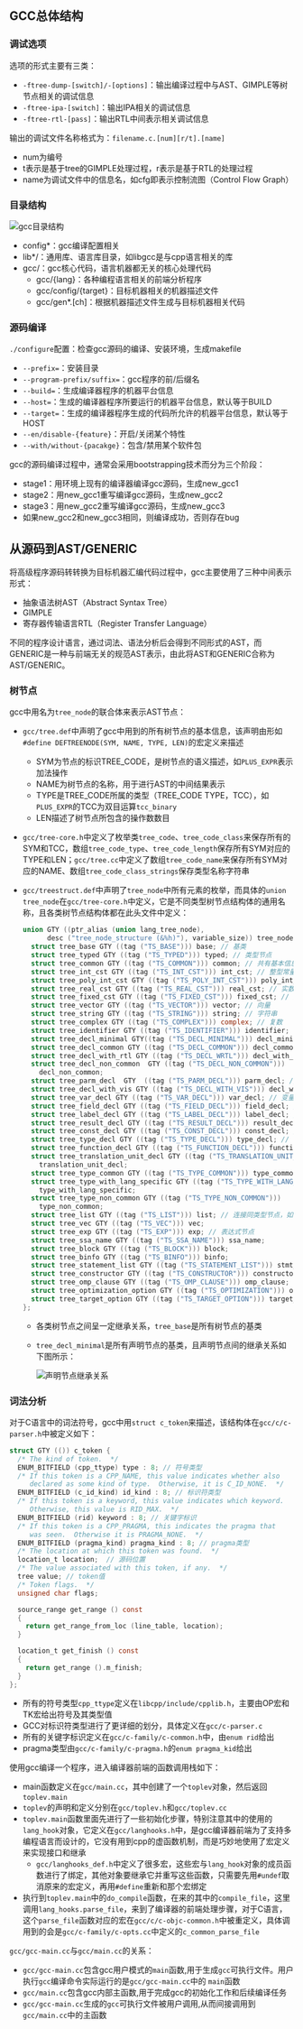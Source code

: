 ## GCC总体结构

### 调试选项

选项的形式主要有三类：

- `-ftree-dump-[switch]/-[options]`：输出编译过程中与AST、GIMPLE等树节点相关的调试信息
- `-ftree-ipa-[switch]`：输出IPA相关的调试信息
- `-ftree-rtl-[pass]`：输出RTL中间表示相关调试信息

输出的调试文件名称格式为：`filename.c.[num][r/t].[name]`

- num为编号
- t表示是基于tree的GIMPLE处理过程，r表示是基于RTL的处理过程
- name为调试文件中的信息名，如cfg即表示控制流图（Control Flow Graph）

### 目录结构

![gcc目录结构](https://raw.githubusercontent.com/Hugsy19/Picbed/master/tech/gcc_struct.jpg)

- config*：gcc编译配置相关
- lib*/：通用库、语言库目录，如libgcc是与cpp语言相关的库
- gcc/：gcc核心代码，语言机器都无关的核心处理代码
  - gcc/{lang}：各种编程语言相关的前端分析程序
  - gcc/config/{target}：目标机器相关的机器描述文件
  - gcc/gen*.[ch]：根据机器描述文件生成与目标机器相关代码

### 源码编译

`./configure`配置：检查gcc源码的编译、安装环境，生成makefile

- `--prefix=`：安装目录
- `--program-prefix/suffix=`：gcc程序的前/后缀名
- `--build=`：生成编译器程序的机器平台信息
- `--host=`：生成的编译器程序所要运行的机器平台信息，默认等于BUILD
- `--target=`：生成的编译器程序生成的代码所允许的机器平台信息，默认等于HOST
- `--en/disable-{feature}`：开启/关闭某个特性
- `--with/without-{pacakge}`：包含/禁用某个软件包

gcc的源码编译过程中，通常会采用bootstrapping技术而分为三个阶段：

- stage1：用环境上现有的编译器编译gcc源码，生成new_gcc1
- stage2：用new_gcc1重写编译gcc源码，生成new_gcc2
- stage3：用new_gcc2重写编译gcc源码，生成new_gcc3
- 如果new_gcc2和new_gcc3相同，则编译成功，否则存在bug

## 从源码到AST/GENERIC

将高级程序源码转转换为目标机器汇编代码过程中，gcc主要使用了三种中间表示形式：

- 抽象语法树AST（Abstract Syntax Tree）
- GIMPLE
- 寄存器传输语言RTL（Register Transfer Language）

不同的程序设计语言，通过词法、语法分析后会得到不同形式的AST，而GENERIC是一种与前端无关的规范AST表示，由此将AST和GENERIC合称为AST/GENERIC。

### 树节点

gcc中用名为`tree_node`的联合体来表示AST节点：

- `gcc/tree.def`中声明了gcc中用到的所有树节点的基本信息，该声明由形如`#define DEFTREENODE(SYM, NAME, TYPE, LEN)`的宏定义来描述
  
  - SYM为节点的标识TREE_CODE，是树节点的语义描述，如`PLUS_EXPR`表示加法操作
  - NAME为树节点的名称，用于进行AST的中间结果表示
  - TYPE是TREE_CODE所属的类型（TREE_CODE TYPE，TCC），如`PLUS_EXPR`的TCC为双目运算`tcc_binary`
  - LEN描述了树节点所包含的操作数数目
  
- `gcc/tree-core.h`中定义了枚举类`tree_code`、`tree_code_class`来保存所有的SYM和TCC，数组`tree_code_type`、`tree_code_length`保存所有SYM对应的TYPE和LEN；`gcc/tree.cc`中定义了数组`tree_code_name`来保存所有SYM对应的NAME、数组`tree_code_class_strings`保存类型名称字符串

- `gcc/treestruct.def`中声明了`tree_node`中所有元素的枚举，而具体的`union tree_node`在`gcc/tree-core.h`中定义，它是不同类型树节点结构体的通用名称，且各类树节点结构体都在此头文件中定义：

  ```c
  union GTY ((ptr_alias (union lang_tree_node),
  	    desc ("tree_node_structure (&%h)"), variable_size)) tree_node {
    struct tree_base GTY ((tag ("TS_BASE"))) base; // 基类
    struct tree_typed GTY ((tag ("TS_TYPED"))) typed; // 类型节点
    struct tree_common GTY ((tag ("TS_COMMON"))) common; // 共有基本信息
    struct tree_int_cst GTY ((tag ("TS_INT_CST"))) int_cst; // 整型常量
    struct tree_poly_int_cst GTY ((tag ("TS_POLY_INT_CST"))) poly_int_cst;
    struct tree_real_cst GTY ((tag ("TS_REAL_CST"))) real_cst; // 实数常量
    struct tree_fixed_cst GTY ((tag ("TS_FIXED_CST"))) fixed_cst; // 定点数常量
    struct tree_vector GTY ((tag ("TS_VECTOR"))) vector; // 向量
    struct tree_string GTY ((tag ("TS_STRING"))) string; // 字符串
    struct tree_complex GTY ((tag ("TS_COMPLEX"))) complex; // 复数
    struct tree_identifier GTY ((tag ("TS_IDENTIFIER"))) identifier;
    struct tree_decl_minimal GTY((tag ("TS_DECL_MINIMAL"))) decl_minimal; // 声明节点基类
    struct tree_decl_common GTY ((tag ("TS_DECL_COMMON"))) decl_common;
    struct tree_decl_with_rtl GTY ((tag ("TS_DECL_WRTL"))) decl_with_rtl;
    struct tree_decl_non_common  GTY ((tag ("TS_DECL_NON_COMMON")))
      decl_non_common;
    struct tree_parm_decl  GTY  ((tag ("TS_PARM_DECL"))) parm_decl; // 参数声明
    struct tree_decl_with_vis GTY ((tag ("TS_DECL_WITH_VIS"))) decl_with_vis;
    struct tree_var_decl GTY ((tag ("TS_VAR_DECL"))) var_decl; // 变量声明
    struct tree_field_decl GTY ((tag ("TS_FIELD_DECL"))) field_decl; // struct/union声明
    struct tree_label_decl GTY ((tag ("TS_LABEL_DECL"))) label_decl; // 标号声明
    struct tree_result_decl GTY ((tag ("TS_RESULT_DECL"))) result_decl; // 返回值声明
    struct tree_const_decl GTY ((tag ("TS_CONST_DECL"))) const_decl; // 常量/枚举声明
    struct tree_type_decl GTY ((tag ("TS_TYPE_DECL"))) type_decl; // 类型声明
    struct tree_function_decl GTY ((tag ("TS_FUNCTION_DECL"))) function_decl; // 函数声明
    struct tree_translation_unit_decl GTY ((tag ("TS_TRANSLATION_UNIT_DECL")))
      translation_unit_decl;
    struct tree_type_common GTY ((tag ("TS_TYPE_COMMON"))) type_common;
    struct tree_type_with_lang_specific GTY ((tag ("TS_TYPE_WITH_LANG_SPECIFIC")))
      type_with_lang_specific;
    struct tree_type_non_common GTY ((tag ("TS_TYPE_NON_COMMON")))
      type_non_common;
    struct tree_list GTY ((tag ("TS_LIST"))) list; // 连接同类型节点，如函数参数
    struct tree_vec GTY ((tag ("TS_VEC"))) vec;
    struct tree_exp GTY ((tag ("TS_EXP"))) exp; // 表达式节点
    struct tree_ssa_name GTY ((tag ("TS_SSA_NAME"))) ssa_name;
    struct tree_block GTY ((tag ("TS_BLOCK"))) block;
    struct tree_binfo GTY ((tag ("TS_BINFO"))) binfo;
    struct tree_statement_list GTY ((tag ("TS_STATEMENT_LIST"))) stmt_list; // y
    struct tree_constructor GTY ((tag ("TS_CONSTRUCTOR"))) constructor;
    struct tree_omp_clause GTY ((tag ("TS_OMP_CLAUSE"))) omp_clause;
    struct tree_optimization_option GTY ((tag ("TS_OPTIMIZATION"))) optimization;
    struct tree_target_option GTY ((tag ("TS_TARGET_OPTION"))) target_option;
  };
  ```

  - 各类树节点之间呈一定继承关系，`tree_base`是所有树节点的基类
  
  - `tree_decl_minimal`是所有声明节点的基类，且声明节点间的继承关系如下图所示：
  
    ![声明节点继承关系](https://raw.githubusercontent.com/Hugsy19/Picbed/master/tech/gcc_decl_node_rela.jpg)

### 词法分析

对于C语言中的词法符号，gcc中用`struct c_token`来描述，该结构体在`gcc/c/c-parser.h`中被定义如下：

```c
struct GTY (()) c_token {
  /* The kind of token.  */
  ENUM_BITFIELD (cpp_ttype) type : 8; // 符号类型
  /* If this token is a CPP_NAME, this value indicates whether also
     declared as some kind of type.  Otherwise, it is C_ID_NONE.  */
  ENUM_BITFIELD (c_id_kind) id_kind : 8; // 标识符类型
  /* If this token is a keyword, this value indicates which keyword.
     Otherwise, this value is RID_MAX.  */
  ENUM_BITFIELD (rid) keyword : 8; // 关键字标识
  /* If this token is a CPP_PRAGMA, this indicates the pragma that
     was seen.  Otherwise it is PRAGMA_NONE.  */
  ENUM_BITFIELD (pragma_kind) pragma_kind : 8; // pragma类型
  /* The location at which this token was found.  */
  location_t location;  // 源码位置
  /* The value associated with this token, if any.  */
  tree value; // token值
  /* Token flags.  */
  unsigned char flags;

  source_range get_range () const
  {
    return get_range_from_loc (line_table, location);
  }

  location_t get_finish () const
  {
    return get_range ().m_finish;
  }
};
```

* 所有的符号类型`cpp_ttype`定义在`libcpp/include/cpplib.h`，主要由OP宏和TK宏给出符号及其类型值
* GCC对标识符类型进行了更详细的划分，具体定义在`gcc/c-parser.c`
* 所有的关键字标识定义在`gcc/c-family/c-common.h`中，由`enum rid`给出
* pragma类型由`gcc/c-family/c-pragma.h`的`enum pragma_kid`给出

使用gcc编译一个程序，进入编译器前端的函数调用栈如下：

- main函数定义在`gcc/main.cc`，其中创建了一个`toplev`对象，然后返回`toplev.main`
- `toplev`的声明和定义分别在`gcc/toplev.h`和`gcc/toplev.cc`
- `toplev.main`函数里面先进行了一些初始化步骤，特别注意其中的使用的`lang_hook`对象，它定义在`gcc/langhooks.h`中，是gcc编译器前端为了支持多编程语言而设计的，它没有用到cpp的虚函数机制，而是巧妙地使用了宏定义来实现接口和继承
  - `gcc/langhooks_def.h`中定义了很多宏，这些宏与`lang_hook`对象的成员函数进行了绑定，其他对象要继承它并重写这些函数，只需要先用`#undef`取消原来的宏定义，再用`#define`重新和那个宏绑定
- 执行到`toplev.main`中的`do_compile`函数，在来的其中的`compile_file`，这里调用`lang_hooks.parse_file`，来到了编译器的前端处理步骤，对于C语言，这个`parse_file`函数对应的宏在`gcc/c/c-objc-common.h`中被重定义，具体调用到的会是`gcc/c-family/c-opts.cc`中定义的`c_common_parse_file`

`gcc/gcc-main.cc`与`gcc/main.cc`的关系：

- `gcc/gcc-main.cc`包含gcc用户模式的`main`函数,用于生成`gcc`可执行文件。用户执行`gcc`编译命令实际运行的是`gcc/gcc-main.cc`中的 `main`函数
- `gcc/main.cc`包含gcc内部主函数,用于完成gcc的初始化工作和后续编译任务
- `gcc/gcc-main.cc`生成的`gcc`可执行文件被用户调用,从而间接调用到`gcc/main.cc`中的主函数



